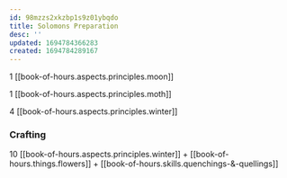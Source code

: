 ```yaml
---
id: 98mzzs2xkzbp1s9z01ybqdo
title: Solomons Preparation
desc: ''
updated: 1694784366283
created: 1694784289167
---
```


1 [[book-of-hours.aspects.principles.moon]]

1 [[book-of-hours.aspects.principles.moth]]

4 [[book-of-hours.aspects.principles.winter]]

### Crafting

10 [[book-of-hours.aspects.principles.winter]] + [[book-of-hours.things.flowers]] + [[book-of-hours.skills.quenchings-&-quellings]]
